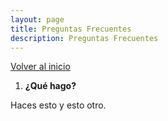 ```yaml
---
layout: page
title: Preguntas Frecuentes
description: Preguntas Frecuentes
---
```


[Volver al inicio](./index.html)

1. **¿Qué hago?**

Haces esto y esto otro.
